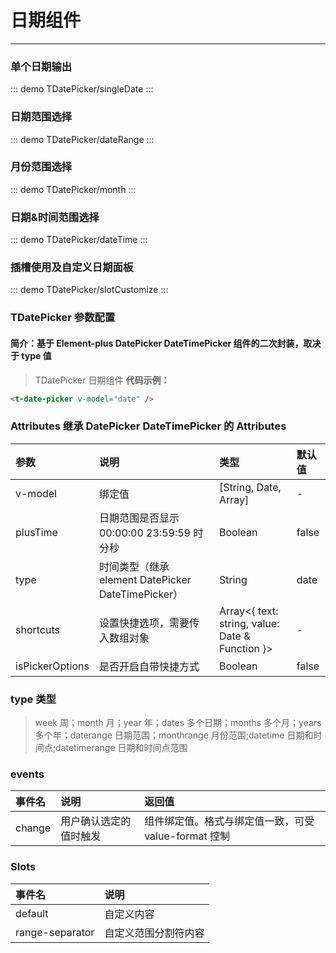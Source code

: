 # 日期组件

---

### 单个日期输出

::: demo
TDatePicker/singleDate
:::

### 日期范围选择

::: demo
TDatePicker/dateRange
:::

### 月份范围选择

::: demo
TDatePicker/month
:::

### 日期&时间范围选择

::: demo
TDatePicker/dateTime
:::

### 插槽使用及自定义日期面板

::: demo
TDatePicker/slotCustomize
:::

### TDatePicker 参数配置

#### 简介：基于 Element-plus DatePicker DateTimePicker 组件的二次封装，取决于 type 值

> TDatePicker 日期组件 **代码示例：**

```html
<t-date-picker v-model="date" />
```

### Attributes 继承 DatePicker DateTimePicker 的 Attributes

| 参数            | 说明                                               | 类型                                            | 默认值 |
| :-------------- | :------------------------------------------------- | :---------------------------------------------- | :----- |
| v-model         | 绑定值                                             | [String, Date, Array]                           | -      |
| plusTime        | 日期范围是否显示 00:00:00 23:59:59 时分秒          | Boolean                                         | false  |
| type            | 时间类型（继承 element DatePicker DateTimePicker） | String                                          | date   |
| shortcuts       | 设置快捷选项，需要传入数组对象                     | Array<{ text: string, value: Date & Function }> | -      |
| isPickerOptions | 是否开启自带快捷方式                               | Boolean                                         | false  |

### type 类型

> week 周；month 月；year 年；dates 多个日期；months 多个月；years 多个年；daterange 日期范围；monthrange 月份范围;datetime 日期和时间点;datetimerange 日期和时间点范围

### events

| 事件名 | 说明                   | 返回值                                               |
| :----- | :--------------------- | :--------------------------------------------------- |
| change | 用户确认选定的值时触发 | 组件绑定值。格式与绑定值一致，可受 value-format 控制 |

### Slots

| 事件名          | 说明                 |
| :-------------- | :------------------- |
| default         | 自定义内容           |
| range-separator | 自定义范围分割符内容 |
